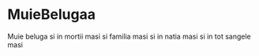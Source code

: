 # MuieBelugaa
Muie beluga si in mortii masi si familia masi si in natia masi si in tot sangele masi
